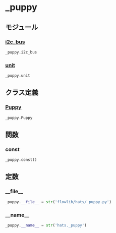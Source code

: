 # _puppy

## モジュール

### [i2c\_bus](../i2c_bus/)
```python
_puppy.i2c_bus
```

### [unit](../unit/)
```python
_puppy.unit
```
## クラス定義
### [Puppy](../../class/_puppy.Puppy/)
```python
_puppy.Puppy
```
## 関数
### const
```python
_puppy.const()
```
## 定数
### \_\_file\_\_
```python
_puppy.__file__ = str('flowlib/hats/_puppy.py')
```
### \_\_name\_\_
```python
_puppy.__name__ = str('hats._puppy')
```
